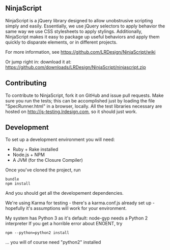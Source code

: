 ## NinjaScript
NinjaScript is a jQuery library designed to allow unobstrusive scripting simply
and easily.  Essentially, we use jQuery selectors to apply behavior the same
way we use CSS stylesheets to apply stylings.  Additionally, NinjaScript makes
it easy to package up useful behaviors and apply them quickly to disparate
elements, or in different projects.

For more information, see https://github.com/LRDesign/NinjaScript/wiki

Or jump right in: download it at: https://github.com/downloads/LRDesign/NinjaScript/ninjascript.zip

## Contributing

To contribute to NinjaScript, fork it on GitHub and issue pull requests.   Make
sure you run the tests; this can be accomplished just by loading the file
"SpecRunner.html" in a browser, locally.  All the test libraries necessary are
hosted on http://js-testing.lrdesign.com, so it should just work.

## Development

To set up a development environment you will need:

* Ruby + Rake installed
* Node.js + NPM
* A JVM (for the Closure Compiler)

Once you've cloned the project, run

    bundle
    npm install

And you should get all the developement dependencies.

We're using Karma for testing - there's a karma.conf.js already set up -
hopefully it's assumptions will work for your environment.

My system has Python 3 as it's default: node-gyp needs a Python 2 interpreter
If you get a horrible error about ENOENT, try

    npm --python=python2 install

... you will of course need "python2" installed
